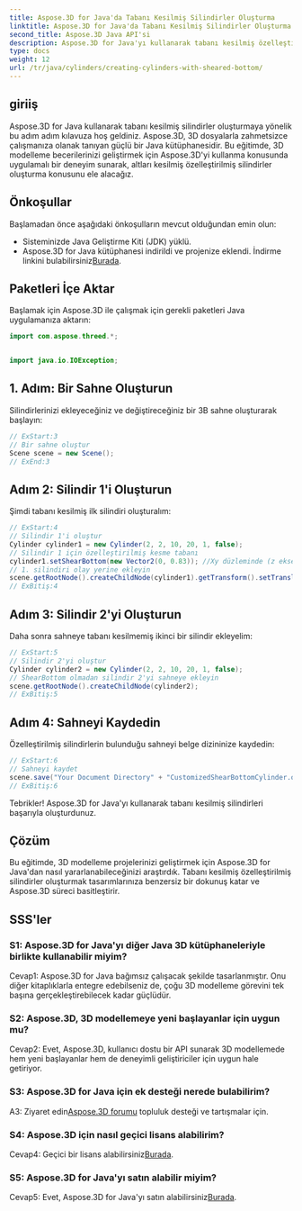 ```yaml
---
title: Aspose.3D for Java'da Tabanı Kesilmiş Silindirler Oluşturma
linktitle: Aspose.3D for Java'da Tabanı Kesilmiş Silindirler Oluşturma
second_title: Aspose.3D Java API'si
description: Aspose.3D for Java'yı kullanarak tabanı kesilmiş özelleştirilmiş silindirler oluşturmayı öğrenin. Bu adım adım kılavuzla 3D modelleme becerilerinizi geliştirin.
type: docs
weight: 12
url: /tr/java/cylinders/creating-cylinders-with-sheared-bottom/
---
```

## giriiş

Aspose.3D for Java kullanarak tabanı kesilmiş silindirler oluşturmaya yönelik bu adım adım kılavuza hoş geldiniz. Aspose.3D, 3D dosyalarla zahmetsizce çalışmanıza olanak tanıyan güçlü bir Java kütüphanesidir. Bu eğitimde, 3D modelleme becerilerinizi geliştirmek için Aspose.3D'yi kullanma konusunda uygulamalı bir deneyim sunarak, altları kesilmiş özelleştirilmiş silindirler oluşturma konusunu ele alacağız.

## Önkoşullar

Başlamadan önce aşağıdaki önkoşulların mevcut olduğundan emin olun:
- Sisteminizde Java Geliştirme Kiti (JDK) yüklü.
-  Aspose.3D for Java kütüphanesi indirildi ve projenize eklendi. İndirme linkini bulabilirsiniz[Burada](https://releases.aspose.com/3d/java/).

## Paketleri İçe Aktar

Başlamak için Aspose.3D ile çalışmak için gerekli paketleri Java uygulamanıza aktarın:
```java
import com.aspose.threed.*;


import java.io.IOException;
```

## 1. Adım: Bir Sahne Oluşturun

Silindirlerinizi ekleyeceğiniz ve değiştireceğiniz bir 3B sahne oluşturarak başlayın:
```java
// ExStart:3
// Bir sahne oluştur
Scene scene = new Scene();
// ExEnd:3
```

## Adım 2: Silindir 1'i Oluşturun

Şimdi tabanı kesilmiş ilk silindiri oluşturalım:
```java
// ExStart:4
// Silindir 1'i oluştur
Cylinder cylinder1 = new Cylinder(2, 2, 10, 20, 1, false);
// Silindir 1 için özelleştirilmiş kesme tabanı
cylinder1.setShearBottom(new Vector2(0, 0.83)); //Xy düzleminde (z ekseni) 47,5 derecelik kayma
// 1. silindiri olay yerine ekleyin
scene.getRootNode().createChildNode(cylinder1).getTransform().setTranslation(10, 0, 0);
// ExBitiş:4
```

## Adım 3: Silindir 2'yi Oluşturun

Daha sonra sahneye tabanı kesilmemiş ikinci bir silindir ekleyelim:
```java
// ExStart:5
// Silindir 2'yi oluştur
Cylinder cylinder2 = new Cylinder(2, 2, 10, 20, 1, false);
// ShearBottom olmadan silindir 2'yi sahneye ekleyin
scene.getRootNode().createChildNode(cylinder2);
// ExBitiş:5
```

## Adım 4: Sahneyi Kaydedin

Özelleştirilmiş silindirlerin bulunduğu sahneyi belge dizininize kaydedin:
```java
// ExStart:6
// Sahneyi kaydet
scene.save("Your Document Directory" + "CustomizedShearBottomCylinder.obj", FileFormat.WAVEFRONTOBJ);
// ExBitiş:6
```

Tebrikler! Aspose.3D for Java'yı kullanarak tabanı kesilmiş silindirleri başarıyla oluşturdunuz.

## Çözüm

Bu eğitimde, 3D modelleme projelerinizi geliştirmek için Aspose.3D for Java'dan nasıl yararlanabileceğinizi araştırdık. Tabanı kesilmiş özelleştirilmiş silindirler oluşturmak tasarımlarınıza benzersiz bir dokunuş katar ve Aspose.3D süreci basitleştirir.

## SSS'ler

### S1: Aspose.3D for Java'yı diğer Java 3D kütüphaneleriyle birlikte kullanabilir miyim?

Cevap1: Aspose.3D for Java bağımsız çalışacak şekilde tasarlanmıştır. Onu diğer kitaplıklarla entegre edebilseniz de, çoğu 3D modelleme görevini tek başına gerçekleştirebilecek kadar güçlüdür.

### S2: Aspose.3D, 3D modellemeye yeni başlayanlar için uygun mu?

Cevap2: Evet, Aspose.3D, kullanıcı dostu bir API sunarak 3D modellemede hem yeni başlayanlar hem de deneyimli geliştiriciler için uygun hale getiriyor.

### S3: Aspose.3D for Java için ek desteği nerede bulabilirim?

 A3: Ziyaret edin[Aspose.3D forumu](https://forum.aspose.com/c/3d/18) topluluk desteği ve tartışmalar için.

### S4: Aspose.3D için nasıl geçici lisans alabilirim?

 Cevap4: Geçici bir lisans alabilirsiniz[Burada](https://purchase.aspose.com/temporary-license/).

### S5: Aspose.3D for Java'yı satın alabilir miyim?

 Cevap5: Evet, Aspose.3D for Java'yı satın alabilirsiniz[Burada](https://purchase.aspose.com/buy).